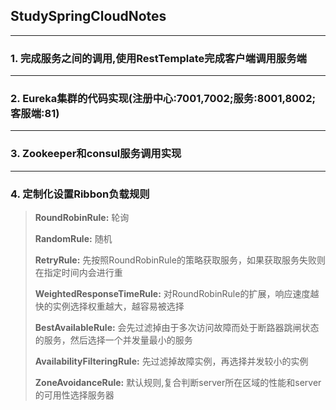 ## StudySpringCloudNotes

---

### 1. 完成服务之间的调用,使用RestTemplate完成客户端调用服务端

---

### 2. Eureka集群的代码实现(注册中心:7001,7002;服务:8001,8002;客服端:81)

---

### 3. Zookeeper和consul服务调用实现

---

### 4. 定制化设置Ribbon负载规则

> **RoundRobinRule:** 轮询
>
> **RandomRule:** 随机
>
> **RetryRule:** 先按照RoundRobinRule的策略获取服务，如果获取服务失败则在指定时间内会进行重
>
> **WeightedResponseTimeRule:** 对RoundRobinRule的扩展，响应速度越快的实例选择权重越大，越容易被选择
>
> **BestAvailableRule:** 会先过滤掉由于多次访问故障而处于断路器跳闸状态的服务，然后选择一个并发量最小的服务
>
> **AvailabilityFilteringRule:** 先过滤掉故障实例，再选择并发较小的实例
>
> **ZoneAvoidanceRule:** 默认规则,复合判断server所在区域的性能和server的可用性选择服务器

